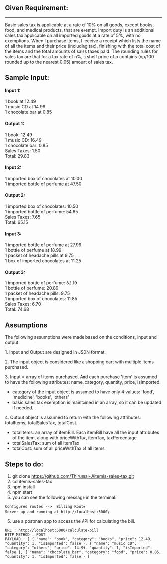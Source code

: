 ## Given Requirement:
------------------

Basic sales tax is applicable at a rate of 10% on all goods, except books, food, and medical products, that are exempt. Import duty is an additional sales tax applicable on all imported goods at a rate of 5%, with no exemptions. When I purchase items, I receive a receipt which lists the name of all the items and their price (including tax), finishing with the total cost of the items and the total amounts of sales taxes paid. The rounding rules for sales tax are that for a tax rate of n%, a shelf price of p contains (np/100 rounded up to the nearest 0.05) amount of sales tax.

Sample Input:
-------------

#### Input 1:

1 book at 12.49\
1 music CD at 14.99\
1 chocolate bar at 0.85

#### Output 1:

1 book: 12.49\
1 music CD: 16.49\
1 chocolate bar: 0.85\
Sales Taxes: 1.50\
Total: 29.83

#### Input 2:

1 imported box of chocolates at 10.00\
1 imported bottle of perfume at 47.50

#### Output 2:

1 imported box of chocolates: 10.50\
1 imported bottle of perfume: 54.65\
Sales Taxes: 7.65\
Total: 65.15

#### Input 3:

1 imported bottle of perfume at 27.99\
1 bottle of perfume at 18.99\
1 packet of headache pills at 9.75\
1 box of imported chocolates at 11.25

#### Output 3:

1 imported bottle of perfume: 32.19\
1 bottle of perfume: 20.89\
1 packet of headache pills: 9.75\
1 imported box of chocolates: 11.85\
Sales Taxes: 6.70\
Total: 74.68

Assumptions
-----------

The following assumptions were made based on the conditions, input and output.

1\. Input and Output are designed in JSON format.

2\. The input object is considered like a shopping cart with multiple items purchased.

3\. Input = array of items purchased. And each purchase 'item' is assumed to have the following attributes: name, category, quantity, price, isImported.

-   category of the input object is assumed to have only 4 values: 'food', 'medicine', 'books', 'others'
-   basic sales tax exemption is maintained in an array, so it can be updated if needed.

4\. Output object is assumed to return with the following attributes: totalItems, totalSalesTax, totalCost.

-   totalItems: an array of itemBill. Each itemBill have all the input attributes of the item, along with priceWithTax, itemTax, taxPercentage
-   totalSalesTax: sum of all itemTax
-   totalCost: sum of all priceWithTax of all items


## Steps to do:

1. git clone https://github.com/Thirumal-J/itemis-sales-tax.git
2. cd itemis-sales-tax
3. npm install
4. npm start
5. you can see the following message in the terminal:

``Configured routes -->  Billing Route ``\
``Server up and running at http://localhost:5000``\

5. use a postman app to access the API for calculating the bill.

`` URL : http://localhost:5000/calculate-bill ``\
`` HTTP METHOD : POST ``\
``PAYLOAD : [
    {
        "name": "book",
        "category": "books",
        "price": 12.49,
        "quantity": 1,
        "isImported": false
    },
    {
        "name": "music CD",
        "category": "others",
        "price": 14.99,
        "quantity": 1,
        "isImported": false
    },
    {
        "name": "chocolate bar",
        "category": "food",
        "price": 0.85,
        "quantity": 1,
        "isImported": false
    }
] ``
